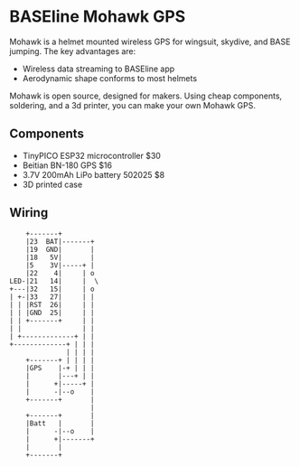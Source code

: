 # BASEline Mohawk GPS

Mohawk is a helmet mounted wireless GPS for wingsuit, skydive, and BASE jumping.
The key advantages are:

 - Wireless data streaming to BASEline app
 - Aerodynamic shape conforms to most helmets

Mohawk is open source, designed for makers.
Using cheap components, soldering, and a 3d printer, you can make your own Mohawk GPS.

## Components

 - TinyPICO ESP32 microcontroller $30
 - Beitian BN-180 GPS $16
 - 3.7V 200mAh LiPo battery 502025 $8
 - 3D printed case

## Wiring

```
    +-------+
    |23  BAT|-------+
    |19  GND|       |
    |18   5V|       |
    |5    3V|-----+ |
    |22    4|     | o
LED-|21   14|     |  \
+---|32   15|     | o
| +-|33   27|     | |
| | |RST  26|     | |
| | |GND  25|     | |
| | +-------+     | |
| |               | |
| +-------------+ | |
+-------------+ | | |
              | | | |
    +-------+ | | | |
    |GPS    |-+ | | |
    |       |---+ | |
    |      +|-----+ |
    |      -|--o    |
    +-------+       |
                    |
    +-------+       |
    |Batt   |       |
    |      -|--o    |
    |      +|-------+
    |       |
    +-------+
```
